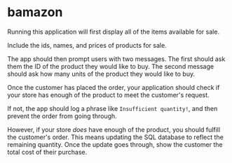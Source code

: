 # bamazon
Running this application will first display all of the items available for sale.

Include the ids, names, and prices of products for sale.


The app should then prompt users with two messages.
The first should ask them the ID of the product they would like to buy.
The second message should ask how many units of the product they would like to buy.


Once the customer has placed the order, your application should check if your store has enough of the product to meet the customer's request.

If not, the app should log a phrase like `Insufficient quantity!`,
and then prevent the order from going through.

However, if your store _does_ have enough of the product, you should fulfill the customer's order.
This means updating the SQL database to reflect the remaining quantity.
Once the update goes through, show the customer the total cost of their purchase.


